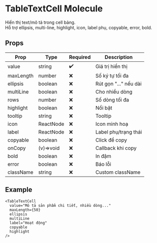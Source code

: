 # TableTextCell Molecule

Hiển thị text/mô tả trong cell bảng.  
Hỗ trợ ellipsis, multi-line, highlight, icon, label phụ, copyable, error, bold.

## Props

| Prop        | Type      | Required | Description                |
|-------------|-----------|----------|----------------------------|
| value       | string    | ✔️      | Giá trị hiển thị           |
| maxLength   | number    | ❌      | Số ký tự tối đa            |
| ellipsis    | boolean   | ❌      | Rút gọn "..." nếu dài      |
| multiLine   | boolean   | ❌      | Cho nhiều dòng             |
| rows        | number    | ❌      | Số dòng tối đa             |
| highlight   | boolean   | ❌      | Nổi bật                    |
| tooltip     | string    | ❌      | Tooltip                    |
| icon        | ReactNode | ❌      | Icon minh hoạ              |
| label       | ReactNode | ❌      | Label phụ/trạng thái       |
| copyable    | boolean   | ❌      | Click để copy              |
| onCopy      | (v)=>void | ❌      | Callback khi copy          |
| bold        | boolean   | ❌      | In đậm                     |
| error       | boolean   | ❌      | Báo lỗi                    |
| className   | string    | ❌      | Custom className           |

## Example

```tsx
<TableTextCell
  value="Mô tả sản phẩm chi tiết, nhiều dòng..."
  maxLength={50}
  ellipsis
  multiLine
  label="Hoạt động"
  copyable
  highlight
/>
